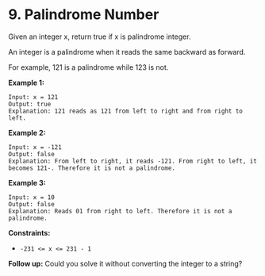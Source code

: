 # 9. Palindrome Number

Given an integer x, return true if x is palindrome integer.

An integer is a palindrome when it reads the same backward as forward.

For example, 121 is a palindrome while 123 is not.
 

**Example 1:**
```
Input: x = 121
Output: true
Explanation: 121 reads as 121 from left to right and from right to left.
```
**Example 2:**
```
Input: x = -121
Output: false
Explanation: From left to right, it reads -121. From right to left, it becomes 121-. Therefore it is not a palindrome.
```
**Example 3:**
```
Input: x = 10
Output: false
Explanation: Reads 01 from right to left. Therefore it is not a palindrome.
 ```

**Constraints:**

* `-231 <= x <= 231 - 1`
 

**Follow up:** Could you solve it without converting the integer to a string?